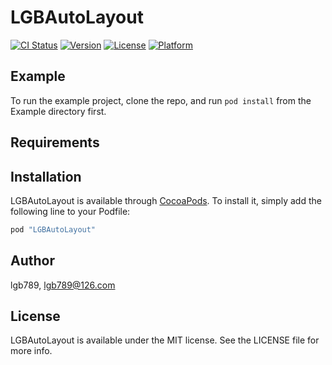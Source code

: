 # LGBAutoLayout

[![CI Status](http://img.shields.io/travis/lgb789/LGBAutoLayout.svg?style=flat)](https://travis-ci.org/lgb789/LGBAutoLayout)
[![Version](https://img.shields.io/cocoapods/v/LGBAutoLayout.svg?style=flat)](http://cocoapods.org/pods/LGBAutoLayout)
[![License](https://img.shields.io/cocoapods/l/LGBAutoLayout.svg?style=flat)](http://cocoapods.org/pods/LGBAutoLayout)
[![Platform](https://img.shields.io/cocoapods/p/LGBAutoLayout.svg?style=flat)](http://cocoapods.org/pods/LGBAutoLayout)

## Example

To run the example project, clone the repo, and run `pod install` from the Example directory first.

## Requirements

## Installation

LGBAutoLayout is available through [CocoaPods](http://cocoapods.org). To install
it, simply add the following line to your Podfile:

```ruby
pod "LGBAutoLayout"
```

## Author

lgb789, lgb789@126.com

## License

LGBAutoLayout is available under the MIT license. See the LICENSE file for more info.
